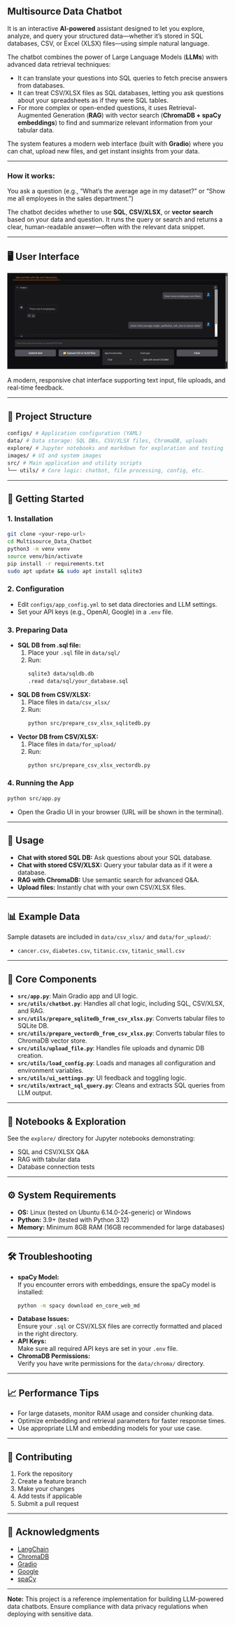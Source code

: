 ## Multisource Data Chatbot

It is an interactive **AI-powered** assistant designed to let you explore, analyze, and query your structured data—whether it’s stored in SQL databases, CSV, or Excel (XLSX) files—using simple natural language.

The chatbot combines the power of Large Language Models (**LLMs**) with advanced data retrieval techniques:
- It can translate your questions into SQL queries to fetch precise answers from databases.
- It can treat CSV/XLSX files as SQL databases, letting you ask questions about your spreadsheets as if they were SQL tables.
- For more complex or open-ended questions, it uses Retrieval-Augmented Generation (**RAG**) with vector search (**ChromaDB + spaCy embeddings**) to find and summarize relevant information from your tabular data.

The system features a modern web interface (built with **Gradio**) where you can chat, upload new files, and get instant insights from your data.

---

### How it works:
You ask a question (e.g., “What’s the average age in my dataset?” or “Show me all employees in the sales department.”)

The chatbot decides whether to use **SQL**, **CSV/XLSX**, or **vector search** based on your data and question.
It runs the query or search and returns a clear, human-readable answer—often with the relevant data snippet.

---

## 🖥️ User Interface

![Chatbot UI](images/UI.png)

A modern, responsive chat interface supporting text input, file uploads, and real-time feedback.

---

## 📂 Project Structure
```bash
configs/ # Application configuration (YAML)
data/ # Data storage: SQL DBs, CSV/XLSX files, ChromaDB, uploads
explore/ # Jupyter notebooks and markdown for exploration and testing
images/ # UI and system images 
src/ # Main application and utility scripts
└── utils/ # Core logic: chatbot, file processing, config, etc.
```


---

## 🚀 Getting Started

### 1. Installation

```bash
git clone <your-repo-url>
cd Multisource_Data_Chatbot
python3 -m venv venv
source venv/bin/activate
pip install -r requirements.txt
sudo apt update && sudo apt install sqlite3
```

### 2. Configuration

- Edit `configs/app_config.yml` to set data directories and LLM settings.
- Set your API keys (e.g., OpenAI, Google) in a `.env` file.

### 3. Preparing Data

- **SQL DB from .sql file:**
  1. Place your `.sql` file in `data/sql/`
  2. Run:
     ```bash
     sqlite3 data/sqldb.db
     .read data/sql/your_database.sql
     ```
- **SQL DB from CSV/XLSX:**
  1. Place files in `data/csv_xlsx/`
  2. Run:
     ```bash
     python src/prepare_csv_xlsx_sqlitedb.py
     ```
- **Vector DB from CSV/XLSX:**
  1. Place files in `data/for_upload/`
  2. Run:
     ```bash
     python src/prepare_csv_xlsx_vectordb.py
     ```

### 4. Running the App

```bash
python src/app.py
```
- Open the Gradio UI in your browser (URL will be shown in the terminal).

---

## 💬 Usage

- **Chat with stored SQL DB:** Ask questions about your SQL database.
- **Chat with stored CSV/XLSX:** Query your tabular data as if it were a database.
- **RAG with ChromaDB:** Use semantic search for advanced Q&A.
- **Upload files:** Instantly chat with your own CSV/XLSX files.

---

## 📊 Example Data

Sample datasets are included in `data/csv_xlsx/` and `data/for_upload/`:
- `cancer.csv`, `diabetes.csv`, `titanic.csv`, `titanic_small.csv`

---

## 🧩 Core Components

- **`src/app.py`**: Main Gradio app and UI logic.
- **`src/utils/chatbot.py`**: Handles all chat logic, including SQL, CSV/XLSX, and RAG.
- **`src/utils/prepare_sqlitedb_from_csv_xlsx.py`**: Converts tabular files to SQLite DB.
- **`src/utils/prepare_vectordb_from_csv_xlsx.py`**: Converts tabular files to ChromaDB vector store.
- **`src/utils/upload_file.py`**: Handles file uploads and dynamic DB creation.
- **`src/utils/load_config.py`**: Loads and manages all configuration and environment variables.
- **`src/utils/ui_settings.py`**: UI feedback and toggling logic.
- **`src/utils/extract_sql_query.py`**: Cleans and extracts SQL queries from LLM output.

---

## 📒 Notebooks & Exploration

See the `explore/` directory for Jupyter notebooks demonstrating:
- SQL and CSV/XLSX Q&A
- RAG with tabular data
- Database connection tests

---

## ⚙️ System Requirements

- **OS:** Linux (tested on Ubuntu 6.14.0-24-generic) or Windows
- **Python:** 3.9+ (tested with Python 3.12)
- **Memory:** Minimum 8GB RAM (16GB recommended for large databases)

---

## 🛠️ Troubleshooting

- **spaCy Model:**  
  If you encounter errors with embeddings, ensure the spaCy model is installed:
  ```bash
  python -m spacy download en_core_web_md
  ```
- **Database Issues:**  
  Ensure your `.sql` or CSV/XLSX files are correctly formatted and placed in the right directory.
- **API Keys:**  
  Make sure all required API keys are set in your `.env` file.
- **ChromaDB Permissions:**  
  Verify you have write permissions for the `data/chroma/` directory.

---

## 📈 Performance Tips

- For large datasets, monitor RAM usage and consider chunking data.
- Optimize embedding and retrieval parameters for faster response times.
- Use appropriate LLM and embedding models for your use case.

---

## 🤝 Contributing

1. Fork the repository
2. Create a feature branch
3. Make your changes
4. Add tests if applicable
5. Submit a pull request

---

## 👏 Acknowledgments

- [LangChain](https://python.langchain.com/)
- [ChromaDB](https://www.trychroma.com/)
- [Gradio](https://www.gradio.app/)
- [Google](https://aistudio.google.com/apikey/)
- [spaCy](https://spacy.io/)

---

**Note:** This project is a reference implementation for building LLM-powered data chatbots. Ensure compliance with data privacy regulations when deploying with sensitive data.
